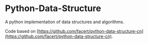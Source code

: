 # Python-Data-Structure
A python implementation of data structures and algorithms.

Code based on [https://github.com/facert/python-data-structure-cn](https://github.com/facert/python-data-structure-cn).
